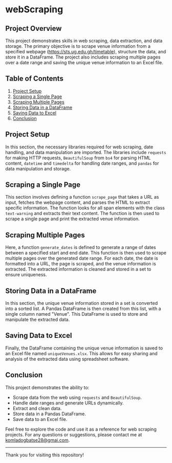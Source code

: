 # webScraping

## Project Overview

This project demonstrates skills in web scraping, data extraction, and data storage. The primary objective is to scrape venue information from a specified webpage (https://sts.ug.edu.gh/timetable), structure the data, and store it in a DataFrame. The project also includes scraping multiple pages over a date range and saving the unique venue information to an Excel file.

## Table of Contents

1. [Project Setup](#project-setup)
2. [Scraping a Single Page](#scraping-a-single-page)
3. [Scraping Multiple Pages](#scraping-multiple-pages)
4. [Storing Data in a DataFrame](#storing-data-in-a-dataframe)
5. [Saving Data to Excel](#saving-data-to-excel)
6. [Conclusion](#conclusion)

## Project Setup

In this section, the necessary libraries required for web scraping, date handling, and data manipulation are imported. The libraries include `requests` for making HTTP requests, `BeautifulSoup` from `bs4` for parsing HTML content, `datetime` and `timedelta` for handling date ranges, and `pandas` for data manipulation and storage.

## Scraping a Single Page

This section involves defining a function `scrape_page` that takes a URL as input, fetches the webpage content, and parses the HTML to extract specific information. The function looks for all span elements with the class `text-warning` and extracts their text content. The function is then used to scrape a single page and print the extracted venue information.

## Scraping Multiple Pages

Here, a function `generate_dates` is defined to generate a range of dates between a specified start and end date. This function is then used to scrape multiple pages over the generated date range. For each date, the date is formatted into a URL, the page is scraped, and the venue information is extracted. The extracted information is cleaned and stored in a set to ensure uniqueness.

## Storing Data in a DataFrame

In this section, the unique venue information stored in a set is converted into a sorted list. A Pandas DataFrame is then created from this list, with a single column named "Venue". This DataFrame is used to store and manipulate the extracted data.

## Saving Data to Excel

Finally, the DataFrame containing the unique venue information is saved to an Excel file named `uniqueVenues.xlsx`. This allows for easy sharing and analysis of the extracted data using spreadsheet software.

## Conclusion

This project demonstrates the ability to:
- Scrape data from the web using `requests` and `BeautifulSoup`.
- Handle date ranges and generate URLs dynamically.
- Extract and clean data.
- Store data in a Pandas DataFrame.
- Save data to an Excel file.

Feel free to explore the code and use it as a reference for web scraping projects. For any questions or suggestions, please contact me at [komladogbatse28@gmai.com](mailto:komladogbatse28@gmai.com).

---

Thank you for visiting this repository!